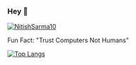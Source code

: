 ### Hey 👋
<p align="left"> <a href="https://twitter.com/NitishSarma10" target="blank"><img src="https://img.shields.io/twitter/follow/NitishSarma10?logo=twitter&style=for-the-badge" alt="NitishSarma10"/></a></p>
Fun Fact: "Trust Computers Not Humans"
 
[![Top Langs ](https://github-readme-stats.vercel.app/api/top-langs/?username=Nitishsarma45678&layout=compact)](https://github.com/anuraghazra/github-readme-stats)
